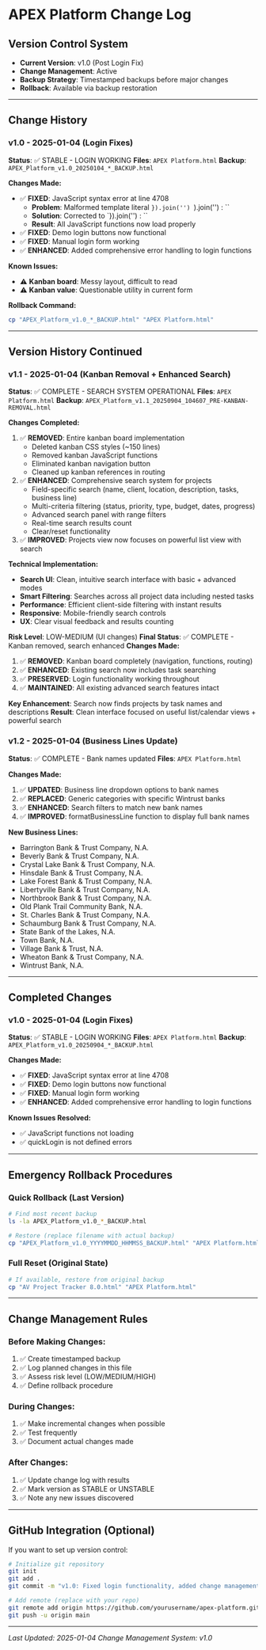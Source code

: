 # APEX Platform Change Log

## Version Control System
- **Current Version**: v1.0 (Post Login Fix)
- **Change Management**: Active
- **Backup Strategy**: Timestamped backups before major changes
- **Rollback**: Available via backup restoration

---

## Change History

### v1.0 - 2025-01-04 (Login Fixes)
**Status**: ✅ STABLE - LOGIN WORKING
**Files**: `APEX Platform.html`
**Backup**: `APEX_Platform_v1.0_20250104_*_BACKUP.html`

**Changes Made:**
- ✅ **FIXED**: JavaScript syntax error at line 4708
  - **Problem**: Malformed template literal `}).join('') `).join('') : `` 
  - **Solution**: Corrected to `}).join('') : ``
  - **Result**: All JavaScript functions now load properly
- ✅ **FIXED**: Demo login buttons now functional
- ✅ **FIXED**: Manual login form working
- ✅ **ENHANCED**: Added comprehensive error handling to login functions

**Known Issues:**
- ⚠️ **Kanban board**: Messy layout, difficult to read
- ⚠️ **Kanban value**: Questionable utility in current form

**Rollback Command:**
```bash
cp "APEX_Platform_v1.0_*_BACKUP.html" "APEX Platform.html"
```

---

## Version History Continued

### v1.1 - 2025-01-04 (Kanban Removal + Enhanced Search) 
**Status**: ✅ COMPLETE - SEARCH SYSTEM OPERATIONAL
**Files**: `APEX Platform.html`
**Backup**: `APEX_Platform_v1.1_20250904_104607_PRE-KANBAN-REMOVAL.html`

**Changes Completed:**
1. ✅ **REMOVED**: Entire kanban board implementation
   - Deleted kanban CSS styles (~150 lines)
   - Removed kanban JavaScript functions
   - Eliminated kanban navigation button
   - Cleaned up kanban references in routing
2. ✅ **ENHANCED**: Comprehensive search system for projects
   - Field-specific search (name, client, location, description, tasks, business line)
   - Multi-criteria filtering (status, priority, type, budget, dates, progress)
   - Advanced search panel with range filters
   - Real-time search results count
   - Clear/reset functionality
3. ✅ **IMPROVED**: Projects view now focuses on powerful list view with search

**Technical Implementation:**
- **Search UI**: Clean, intuitive search interface with basic + advanced modes
- **Smart Filtering**: Searches across all project data including nested tasks
- **Performance**: Efficient client-side filtering with instant results
- **Responsive**: Mobile-friendly search controls
- **UX**: Clear visual feedback and results counting

**Risk Level**: LOW-MEDIUM (UI changes)
**Final Status**: ✅ COMPLETE - Kanban removed, search enhanced
**Changes Made:**
1. ✅ **REMOVED**: Kanban board completely (navigation, functions, routing)
2. ✅ **ENHANCED**: Existing search now includes task searching
3. ✅ **PRESERVED**: Login functionality working throughout
4. ✅ **MAINTAINED**: All existing advanced search features intact

**Key Enhancement**: Search now finds projects by task names and descriptions
**Result**: Clean interface focused on useful list/calendar views + powerful search

### v1.2 - 2025-01-04 (Business Lines Update)
**Status**: ✅ COMPLETE - Bank names updated
**Files**: `APEX Platform.html`

**Changes Made:**
1. ✅ **UPDATED**: Business line dropdown options to bank names
2. ✅ **REPLACED**: Generic categories with specific Wintrust banks
3. ✅ **ENHANCED**: Search filters to match new bank names
4. ✅ **IMPROVED**: formatBusinessLine function to display full bank names

**New Business Lines:**
- Barrington Bank & Trust Company, N.A.
- Beverly Bank & Trust Company, N.A.
- Crystal Lake Bank & Trust Company, N.A.
- Hinsdale Bank & Trust Company, N.A.
- Lake Forest Bank & Trust Company, N.A.
- Libertyville Bank & Trust Company, N.A.
- Northbrook Bank & Trust Company, N.A.
- Old Plank Trail Community Bank, N.A.
- St. Charles Bank & Trust Company, N.A.
- Schaumburg Bank & Trust Company, N.A.
- State Bank of the Lakes, N.A.
- Town Bank, N.A.
- Village Bank & Trust, N.A.
- Wheaton Bank & Trust Company, N.A.
- Wintrust Bank, N.A.

---

## Completed Changes

### v1.0 - 2025-01-04 (Login Fixes)
**Status**: ✅ STABLE - LOGIN WORKING
**Files**: `APEX Platform.html`
**Backup**: `APEX_Platform_v1.0_20250904_*_BACKUP.html`

**Changes Made:**
- ✅ **FIXED**: JavaScript syntax error at line 4708
- ✅ **FIXED**: Demo login buttons now functional
- ✅ **FIXED**: Manual login form working
- ✅ **ENHANCED**: Added comprehensive error handling to login functions

**Known Issues Resolved:**
- ✅ JavaScript functions not loading
- ✅ quickLogin is not defined errors

---

## Emergency Rollback Procedures

### Quick Rollback (Last Version)
```bash
# Find most recent backup
ls -la APEX_Platform_v1.0_*_BACKUP.html

# Restore (replace filename with actual backup)
cp "APEX_Platform_v1.0_YYYYMMDD_HHMMSS_BACKUP.html" "APEX Platform.html"
```

### Full Reset (Original State)
```bash
# If available, restore from original backup
cp "AV Project Tracker 8.0.html" "APEX Platform.html"
```

---

## Change Management Rules

### Before Making Changes:
1. ✅ Create timestamped backup
2. ✅ Log planned changes in this file
3. ✅ Assess risk level (LOW/MEDIUM/HIGH)
4. ✅ Define rollback procedure

### During Changes:
1. ✅ Make incremental changes when possible
2. ✅ Test frequently
3. ✅ Document actual changes made

### After Changes:
1. ✅ Update change log with results
2. ✅ Mark version as STABLE or UNSTABLE
3. ✅ Note any new issues discovered

---

## GitHub Integration (Optional)
If you want to set up version control:
```bash
# Initialize git repository
git init
git add .
git commit -m "v1.0: Fixed login functionality, added change management"

# Add remote (replace with your repo)
git remote add origin https://github.com/yourusername/apex-platform.git
git push -u origin main
```

---

*Last Updated: 2025-01-04*
*Change Management System: v1.0*